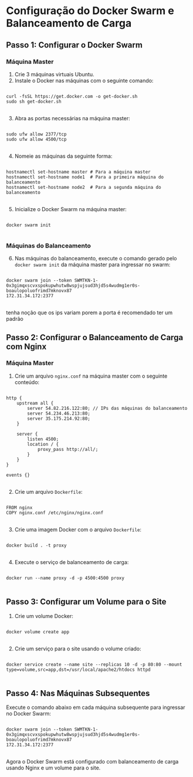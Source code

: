 <!DOCTYPE html>
<html>
<head>
   
</head>
<body>

<h1>Configuração do Docker Swarm e Balanceamento de Carga</h1>

<h2>Passo 1: Configurar o Docker Swarm</h2>

<h3>Máquina Master</h3>

<ol>
    <li>Crie 3 máquinas virtuais Ubuntu.</li>
    <li>Instale o Docker nas máquinas com o seguinte comando:</li>
</ol>

<pre>
<code>
curl -fsSL https://get.docker.com -o get-docker.sh
sudo sh get-docker.sh
</code>
</pre>

<ol start="3">
    <li>Abra as portas necessárias na máquina master:</li>
</ol>

<pre>
<code>
sudo ufw allow 2377/tcp
sudo ufw allow 4500/tcp
</code>
</pre>

<ol start="4">
    <li>Nomeie as máquinas da seguinte forma:</li>
</ol>

<pre>
<code>
hostnamectl set-hostname master # Para a máquina master
hostnamectl set-hostname node1  # Para a primeira máquina do balanceamento
hostnamectl set-hostname node2  # Para a segunda máquina do balanceamento
</code>
</pre>

<ol start="5">
    <li>Inicialize o Docker Swarm na máquina master:</li>
</ol>

<pre>
<code>
docker swarm init
</code>
</pre>

<h3>Máquinas do Balanceamento</h3>

<ol start="6">
    <li>Nas máquinas do balanceamento, execute o comando gerado pelo <code>docker swarm init</code> da máquina master
        para ingressar no swarm:</li>
</ol>

<pre>
<code>
docker swarm join --token SWMTKN-1-0x3gimqxscvxspokupwhutw8wspjujsud3hjd5s4wudmg1er0s-boaulopoluofrimd7mknovx87
172.31.34.172:2377
</code>
</pre>

<p> tenha noção que os ips variam porem a porta é recomendado ter um padrão</p>

<h2>Passo 2: Configurar o Balanceamento de Carga com Nginx</h2>

<h3>Máquina Master</h3>

<ol>
    <li>Crie um arquivo <code>nginx.conf</code> na máquina master com o seguinte conteúdo:</li>
</ol>

<pre>
<code>
http {
    upstream all {
        server 54.82.216.122:80; // IPs das máquinas do balanceamento
        server 54.234.46.213:80;
        server 35.175.214.92:80;
    }

    server {
        listen 4500;
        location / {
            proxy_pass http://all/;
        }
    }
}

events {}
</code>
</pre>

<ol start="2">
    <li>Crie um arquivo <code>Dockerfile</code>:</li>
</ol>

<pre>
<code>
FROM nginx
COPY nginx.conf /etc/nginx/nginx.conf
</code>
</pre>

<ol start="3">
    <li>Crie uma imagem Docker com o arquivo <code>Dockerfile</code>:</li>
</ol>

<pre>
<code>
docker build . -t proxy
</code>
</pre>

<ol start="4">
    <li>Execute o serviço de balanceamento de carga:</li>
</ol>

<pre>
<code>
docker run --name proxy -d -p 4500:4500 proxy
</code>
</pre>

<h2>Passo 3: Configurar um Volume para o Site</h2>

<ol>
    <li>Crie um volume Docker:</li>
</ol>

<pre>
<code>
docker volume create app
</code>
</pre>

<ol start="2">
    <li>Crie um serviço para o site usando o volume criado:</li>
</ol>

<pre>
<code>
docker service create --name site --replicas 10 -d -p 80:80 --mount type=volume,src=app,dst=/usr/local/apache2/htdocs httpd
</code>
</pre>

<h2>Passo 4: Nas Máquinas Subsequentes</h2>

<p>Execute o comando abaixo em cada máquina subsequente para ingressar no Docker Swarm:</p>

<pre>
<code>
docker swarm join --token SWMTKN-1-0x3gimqxscvxspokupwhutw8wspjujsud3hjd5s4wudmg1er0s-boaulopoluofrimd7mknovx87
172.31.34.172:2377
</code>
</pre>

<p>Agora o Docker Swarm está configurado com balanceamento de carga usando Nginx e um volume para o site.</p>

</body>
</html>
